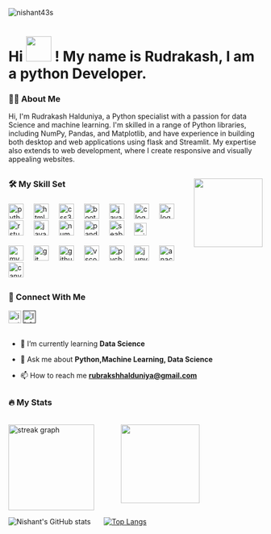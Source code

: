 

<p align="left"> <img src="https://komarev.com/ghpvc/?username=nishant43s&label=Profile%20views&color=0e75b6&style=flat" alt="nishant43s" /> </p>
  
<h1  align="left">Hi <img src="https://emojis.slackmojis.com/emojis/images/1577305505/7373/hand_wave.gif?1577305505" width="50" /> ! My name is Rudrakash, I am a python Developer.</h1>


<h3>👨‍🎓 About Me</h3>

<p>Hi, I'm Rudrakash Halduniya, a Python specialist with a passion for data Science and machine learning. I'm skilled in a range of Python libraries, including NumPy, Pandas, and Matplotlib, and have experience in building both desktop and web applications using flask and Streamlit. My expertise also extends to web development, where I create responsive and visually appealing websites.</p>

##


###
<img src="https://i.pinimg.com/originals/e4/26/70/e426702edf874b181aced1e2fa5c6cde.gif" align="right" height="136">

<h3 align="left">🛠 My Skill Set</h3>


###

<div align="left">
  <img src="https://cdn.jsdelivr.net/gh/devicons/devicon/icons/python/python-original.svg" height="30" alt="python logo"  />
  <img width="12" />
  <img src="https://cdn.jsdelivr.net/gh/devicons/devicon/icons/html5/html5-original.svg" height="30" alt="html5 logo"  />
  <img width="12" />
  <img src="https://cdn.jsdelivr.net/gh/devicons/devicon/icons/css3/css3-original.svg" height="30" alt="css3 logo"  />
  <img width="12" />
  <img src="https://cdn.jsdelivr.net/gh/devicons/devicon/icons/bootstrap/bootstrap-original.svg" height="30" alt="bootstrap logo"  />
  <img width="12" />
  <img src="https://cdn.jsdelivr.net/gh/devicons/devicon/icons/javascript/javascript-original.svg" height="30" alt="javascript logo"  />
  <img width="12" />
  <img src="https://cdn.jsdelivr.net/gh/devicons/devicon/icons/c/c-original.svg" height="30" alt="c logo"  />
  <img width="12" />
  <img src="https://cdn.jsdelivr.net/gh/devicons/devicon/icons/r/r-original.svg" height="30" alt="r logo"  />
  <img width="12" />
  <img src="https://cdn.jsdelivr.net/gh/devicons/devicon/icons/rstudio/rstudio-original.svg" height="30" alt="rstudio logo"  />
  <img width="12" />
  <img src="https://cdn.jsdelivr.net/gh/devicons/devicon/icons/java/java-original.svg" height="30" alt="java logo"  />
  <img width="12" />
  <img src="https://cdn.jsdelivr.net/gh/devicons/devicon/icons/numpy/numpy-original.svg" height="30" alt="numpy logo"  />
  <img width="12" />
  <img src="https://cdn.jsdelivr.net/gh/devicons/devicon/icons/pandas/pandas-original.svg" height="30" alt="pandas logo"  />
  <img width="12" />
  <img src="https://seaborn.pydata.org/_images/logo-mark-lightbg.svg" alt="seaborn"  height="30"/> 
  <img width="12" />
  <img src="https://upload.wikimedia.org/wikipedia/commons/0/05/Scikit_learn_logo_small.svg" alt="scikit_learn"  height="25"/> 
  <img width="12" />
  <br>
  <br>
  <img src="https://cdn.jsdelivr.net/gh/devicons/devicon/icons/mysql/mysql-original.svg" height="30" alt="mysql logo"  />
  <img width="12" />
  <img src="https://cdn.jsdelivr.net/gh/devicons/devicon/icons/git/git-original.svg" height="30" alt="git logo"  />
  <img width="12" />
  <img src="https://cdn.jsdelivr.net/gh/devicons/devicon/icons/github/github-original.svg" height="30" alt="github logo"  />
  <img width="12" />
  <img src="https://cdn.jsdelivr.net/gh/devicons/devicon/icons/vscode/vscode-original.svg" height="30" alt="vscode logo"  />
  <img width="12" />
  <img src="https://cdn.jsdelivr.net/gh/devicons/devicon/icons/pycharm/pycharm-original.svg" height="30" alt="pycharm logo"  />
  <img width="12" />
  <img src="https://cdn.jsdelivr.net/gh/devicons/devicon/icons/jupyter/jupyter-original.svg" height="30" alt="jupyter logo"  />
  <img width="12" />
  <img src="https://cdn.jsdelivr.net/gh/devicons/devicon/icons/anaconda/anaconda-original.svg" height="30" alt="anaconda logo"  />
  <img width="12" />
  <img src="https://cdn.jsdelivr.net/gh/devicons/devicon/icons/canva/canva-original.svg" height="30" alt="canva logo"  />
</div>

###

##



<h3>🔗 Connect With Me</h3>


<div align="left">
  <a style="text-decoration: none;" href="https://www.instagram.com/rudra__214/?utm_source=ig_web_button_share_sheet&igsh=ZDNlZDc0MzIxNw%3D%3D#" target="_blank">
    <img src="https://img.shields.io/static/v1?message=Instagram&logo=instagram&label=&color=E4405F&logoColor=white&labelColor=&style=for-the-badge" height="25" alt="instagram logo"  />
  </a>
  <a style="text-decoration: none;" href="" target="_blank">
    <img src="https://img.shields.io/static/v1?message=LinkedIn&logo=linkedin&label=&color=0077B5&logoColor=white&labelColor=&style=for-the-badge" height="25" alt="linkedin logo"  />
  </a>
</div>

##


- 🌱 I’m currently learning **Data Science**

- 💬 Ask me about **Python,Machine Learning, Data Science**

- 📫 How to reach me **rubrakshhalduniya@gmail.com**


##


<h3 >🔥 My Stats </h3>

<br>



<div align="left"> 
    <img align="right" style="margin-right: 125px" src="https://i.pinimg.com/originals/cb/b5/25/cbb525f36ed5bb65e24118a96e174673.png" height="156"/>  


  <img  src="https://streak-stats.demolab.com?user=Rudra-4518&locale=en&mode=daily&theme=tokyonight&hide_border=true&border_radius=5&order=3" height="170" alt="streak graph"  />
</div>





![Nishant's GitHub stats](https://github-readme-stats.vercel.app/api?username=rudra-4518&show_icons=true&theme=tokyonight&hide_border=true) &ensp;  &ensp; [![Top Langs](https://github-readme-stats.vercel.app/api/top-langs/?username=rudra-4518&layout=donut&theme=tokyonight&hide_border=true)](https://github.com/anuraghazra/github-readme-stats)












